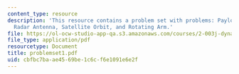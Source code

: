 ```yaml
---
content_type: resource
description: 'This resource contains a problem set with problems: Payload Release,
  Radar Antenna, Satellite Orbit, and Rotating Arm.'
file: https://ol-ocw-studio-app-qa.s3.amazonaws.com/courses/2-003j-dynamics-and-control-i-spring-2007/cbfbc7baae4569be1c6cf6e1091e6e2f_problemset1.pdf
file_type: application/pdf
resourcetype: Document
title: problemset1.pdf
uid: cbfbc7ba-ae45-69be-1c6c-f6e1091e6e2f
---
```

